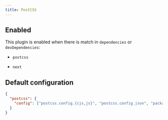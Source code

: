 ```yaml
---
title: PostCSS
---
```


## Enabled

This plugin is enabled when there is match in `dependencies` or
`devDependencies`:

- `postcss`

- `next`

## Default configuration

```json title="knip.json"
{
  "postcss": {
    "config": ["postcss.config.{cjs,js}", "postcss.config.json", "package.json"]
  }
}
```
